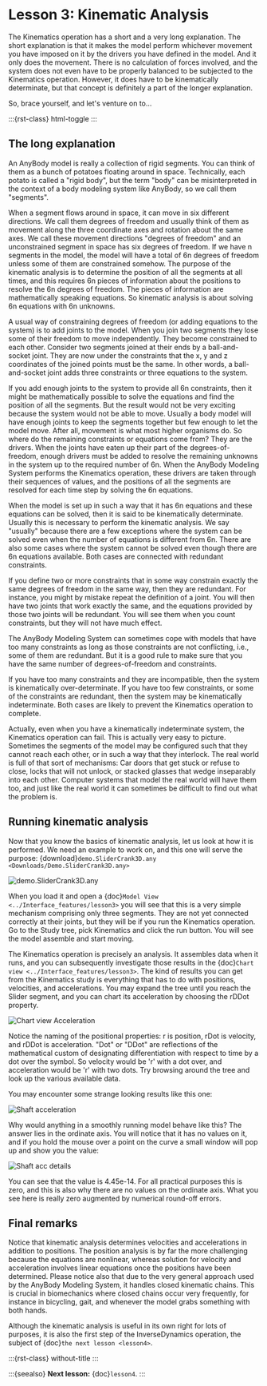 # Lesson 3: Kinematic Analysis

The Kinematics operation has a short and a very long explanation. The
short explanation is that it makes the model perform whichever movement
you have imposed on it by the drivers you have defined in the model. And
it only does the movement. There is no calculation of forces involved,
and the system does not even have to be properly balanced to be
subjected to the Kinematics operation. However, it does have to be
kinematically determinate, but that concept is definitely a part of the
longer explanation.

So, brace yourself, and let's venture on to...

:::{rst-class} html-toggle
:::

## The long explanation

An AnyBody model is really a collection of rigid segments. You can think
of them as a bunch of potatoes floating around in space. Technically,
each potato is called a "rigid body", but the term "body" can be
misinterpreted in the context of a body modeling system like AnyBody, so
we call them "segments".

When a segment flows around in space, it can move in six different
directions. We call them degrees of freedom and usually think of them as
movement along the three coordinate axes and rotation about the same
axes. We call these movement directions "degrees of freedom" and an
unconstrained segment in space has six degrees of freedom. If we have n
segments in the model, the model will have a total of 6n degrees of
freedom unless some of them are constrained somehow. The purpose of the
kinematic analysis is to determine the position of all the segments at
all times, and this requires 6n pieces of information about the
positions to resolve the 6n degrees of freedom. The pieces of
information are mathematically speaking equations. So kinematic analysis
is about solving 6n equations with 6n unknowns.

A usual way of constraining degrees of freedom (or adding equations to
the system) is to add joints to the model. When you join two segments
they lose some of their freedom to move independently. They become
constrained to each other. Consider two segments joined at their ends by
a ball-and-socket joint. They are now under the constraints that the x,
y and z coordinates of the joined points must be the same. In other
words, a ball-and-socket joint adds three constraints or three equations
to the system.

If you add enough joints to the system to provide all 6n constraints,
then it might be mathematically possible to solve the equations and find
the position of all the segments. But the result would not be very
exciting because the system would not be able to move. Usually a body
model will have enough joints to keep the segments together but few
enough to let the model move. After all, movement is what most higher
organisms do. So where do the remaining constraints or equations come
from? They are the drivers. When the joints have eaten up their part of
the degrees-of-freedom, enough drivers must be added to resolve the
remaining unknowns in the system up to the required number of 6n. When
the AnyBody Modeling System performs the Kinematics operation, these
drivers are taken through their sequences of values, and the positions
of all the segments are resolved for each time step by solving the 6n
equations.

When the model is set up in such a way that it has 6n equations and
these equations can be solved, then it is said to be kinematically
determinate. Usually this is necessary to perform the kinematic
analysis. We say "usually" because there are a few exceptions where the
system can be solved even when the number of equations is different from
6n. There are also some cases where the system cannot be solved even
though there are 6n equations available. Both cases are connected with
redundant constraints.

If you define two or more constraints that in some way constrain exactly
the same degrees of freedom in the same way, then they are redundant.
For instance, you might by mistake repeat the definition of a joint. You
will then have two joints that work exactly the same, and the equations
provided by those two joints will be redundant. You will see them when
you count constraints, but they will not have much effect.

The AnyBody Modeling System can sometimes cope with models that have too
many constraints as long as those constraints are not conflicting, i.e.,
some of them are redundant. But it is a good rule to make sure that you
have the same number of degrees-of-freedom and constraints.

If you have too many constraints and they are incompatible, then the
system is kinematically over-determinate. If you have too few
constraints, or some of the constraints are redundant, then the system
may be kinematically indeterminate. Both cases are likely to prevent the
Kinematics operation to complete.

Actually, even when you have a kinematically indeterminate system, the
Kinematics operation can fail. This is actually very easy to picture.
Sometimes the segments of the model may be configured such that they
cannot reach each other, or in such a way that they interlock. The real
world is full of that sort of mechanisms: Car doors that get stuck or
refuse to close, locks that will not unlock, or stacked glasses that
wedge inseparably into each other. Computer systems that model the real
world will have them too, and just like the real world it can sometimes
be difficult to find out what the problem is.

## Running kinematic analysis

Now that you know the basics of kinematic analysis, let us look at how
it is performed. We need an example to work on, and this one will serve
the purpose:
{download}`demo.SliderCrank3D.any <Downloads/Demo.SliderCrank3D.any>`

![demo.SliderCrank3D.any](_static/lesson3/image1.png)

When you load it and open a {doc}`Model View <../Interface_features/lesson3>` you will see that
this is a very simple mechanism comprising only three segments. They are
not yet connected correctly at their joints, but they will be if you run
the Kinematics operation. Go to the Study tree, pick Kinematics and
click the run button. You will see the model assemble and start moving.

The Kinematics operation is precisely an analysis. It assembles data
when it runs, and you can subsequently investigate those results in the
{doc}`Chart view <../Interface_features/lesson3>`. The kind of results you can get from
the Kinematics study is everything that has to do with positions,
velocities, and accelerations. You may expand the tree until you reach
the Slider segment, and you can chart its acceleration by choosing the
rDDot property.

![Chart view Acceleration](_static/lesson3/image2.png)

Notice the naming of the positional properties: r is position, rDot is
velocity, and rDDot is acceleration. "Dot" or "DDot" are reflections of
the mathematical custom of designating differentiation with respect to
time by a dot over the symbol. So velocity would be 'r' with a dot over,
and acceleration would be 'r' with two dots. Try browsing around the
tree and look up the various available data.

You may encounter some strange looking results like this one:

![Shaft acceleration](_static/lesson3/image3.png)

Why would anything in a smoothly running model behave like this? The
answer lies in the ordinate axis. You will notice that it has no values
on it, and if you hold the mouse over a point on the curve a small
window will pop up and show you the value:

![Shaft acc details](_static/lesson3/image4.png)

You can see that the value is 4.45e-14. For all practical purposes this
is zero, and this is also why there are no values on the ordinate axis.
What you see here is really zero augmented by numerical round-off
errors.

## Final remarks

Notice that kinematic analysis determines velocities and accelerations
in addition to positions. The position analysis is by far the more
challenging because the equations are nonlinear, whereas solution for
velocity and acceleration involves linear equations once the positions
have been determined. Please notice also that due to the very general
approach used by the AnyBody Modeling System, it handles closed
kinematic chains. This is crucial in biomechanics where closed chains
occur very frequently, for instance in bicycling, gait, and whenever the
model grabs something with both hands.

Although the kinematic analysis is useful in its own right for lots of
purposes, it is also the first step of the InverseDynamics operation,
the subject of {doc}`the next lesson <lesson4>`.

:::{rst-class} without-title
:::

:::{seealso}
**Next lesson:** {doc}`lesson4`.
:::

